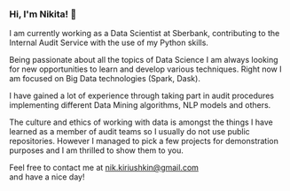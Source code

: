 ### Hi, I'm Nikita! 👋

I am currently working as a Data Scientist at Sberbank, contributing to the Internal Audit Service with the use of my Python skills.  

Being passionate about all the topics of Data Science I am always looking for new opportunities to learn and develop various techniques. 
Right now I am focused on Big Data technologies (Spark, Dask).

I have gained a lot of experience through taking part in audit procedures implementing different Data Mining algorithms, NLP models and others.  

The culture and ethics of working with data is amongst the things I have learned as a member of audit teams so I usually do not use public repositories. 
However I managed to pick a few projects for demonstration purposes and I am thrilled to show them to you.  

Feel free to contact me at [nik.kiriushkin@gmail.com](nik.kiriushkin@gmail.com)  
and have a nice day!

<!--
**Carolus-XII-Rex/Carolus-XII-Rex** is a ✨ _special_ ✨ repository because its `README.md` (this file) appears on your GitHub profile.

Here are some ideas to get you started:

- 🔭 I’m currently working on ...
- 🌱 I’m currently learning ...
- 👯 I’m looking to collaborate on ...
- 🤔 I’m looking for help with ...
- 💬 Ask me about ...
- 📫 How to reach me: ...
- 😄 Pronouns: ...
- ⚡ Fun fact: ...
-->
